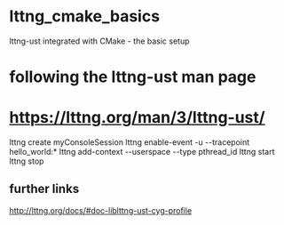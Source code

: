 # lttng_cmake_basics
lttng-ust integrated with CMake - the basic setup

# following the lttng-ust man page
# https://lttng.org/man/3/lttng-ust/
lttng create myConsoleSession
lttng enable-event -u --tracepoint hello_world:*
lttng add-context --userspace --type pthread_id
lttng start
<execute Command>
lttng stop

## further links
http://lttng.org/docs/#doc-liblttng-ust-cyg-profile
